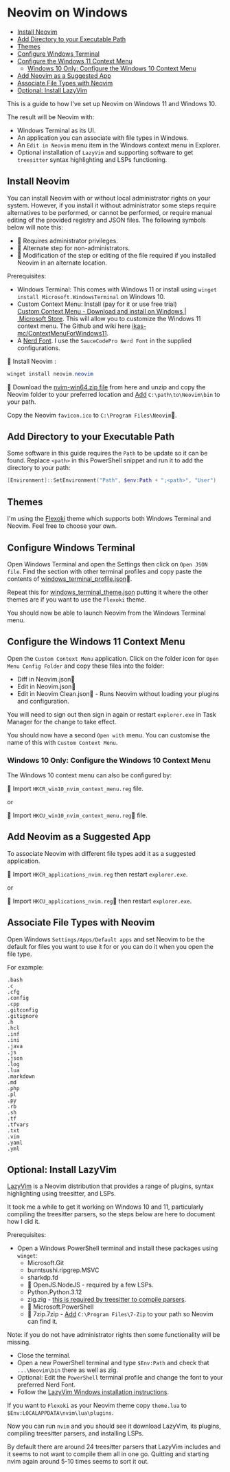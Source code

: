 # Neovim on Windows

<!-- toc -->

- [Install Neovim](#install-neovim)
- [Add Directory to your Executable Path](#add-directory-to-your-executable-path)
- [Themes](#themes)
- [Configure Windows Terminal](#configure-windows-terminal)
- [Configure the Windows 11 Context Menu](#configure-the-windows-11-context-menu)
  - [Windows 10 Only: Configure the Windows 10 Context Menu](#windows-10-only-configure-the-windows-10-context-menu)
- [Add Neovim as a Suggested App](#add-neovim-as-a-suggested-app)
- [Associate File Types with Neovim](#associate-file-types-with-neovim)
- [Optional: Install LazyVim](#optional-install-lazyvim)

<!-- tocstop -->

This is a guide to how I've set up Neovim on Windows 11 and Windows 10.

The result will be Neovim with:

- Windows Terminal as its UI.
- An application you can associate with file types in Windows.
- An `Edit in Neovim` menu item in the Windows context menu in Explorer.
- Optional installation of `LazyVim` and supporting software to get `treesitter`
  syntax highlighting and LSPs functioning.

## Install Neovim

You can install Neovim with or without local administrator rights on your
system.
However, if you install it without administrator some steps require alternatives
to be performed, or cannot be performed, or require manual editing of the
provided registry and JSON files.
The following symbols below will note this:

- 🔐 Requires administrator privileges.
- 🧑 Alternate step for non-administrators.
- 📝 Modification of the step or editing of the file required if you installed
  Neovim in an alternate location.

Prerequisites:

- Windows Terminal:
  This comes with Windows 11 or install using `winget install
  Microsoft.WindowsTerminal` on Windows 10.
- Custom Context Menu:
  Install (pay for it or use free trial)
  [Custom Context Menu - Download and install on Windows | Microsoft Store](https://apps.microsoft.com/detail/9pc7bzz28g0x?hl=en-us&gl=AU).
  This will allow you to customize the Windows 11 context menu.
  The Github and wiki here
  [ikas-mc/ContextMenuForWindows11](https://github.com/ikas-mc/ContextMenuForWindows11).
- A [Nerd Font](https://www.nerdfonts.com/).
  I use the `SauceCodePro Nerd Font` in the supplied configurations.

🔐 Install Neovim :

```PowerShell
winget install neovim.neovim
```

🧑 Download the
[nvim-win64.zip file](https://github.com/neovim/neovim/releases) from here and
unzip and copy the Neovim folder to your preferred location and
[Add](#add-directory-to-your-executable-path) `C:\path\to\Neovim\bin` to your
path.

Copy the Neovim `favicon.ico` to `C:\Program Files\Neovim`📝.

## Add Directory to your Executable Path

Some software in this guide requires the `Path` to be update so it can be found.
Replace `<path>` in this PowerShell snippet and run it to add the directory to
your path:

```powershell
[Environment]::SetEnvironment("Path", $env:Path + ";<path>", "User")
```

## Themes

I'm using the [Flexoki](https://github.com/kepano/flexoki) theme which supports
both Windows Terminal and Neovim.
Feel free to choose your own.

## Configure Windows Terminal

Open Windows Terminal and open the Settings then click on `Open JSON file`.
Find the section with other terminal profiles and copy paste the contents of
[windows_terminal_profile.json](windows_terminal_profile.json)📝.

Repeat this for [windows_terminal_theme.json](windows_terminal_theme.json)
putting it where the other themes are if you want to use the `Flexoki` theme.

You should now be able to launch Neovim from the Windows Terminal menu.

## Configure the Windows 11 Context Menu

Open the `Custom Context Menu` application.
Click on the folder icon for `Open Menu Config Folder` and copy these files into
the folder:

- Diff in Neovim.json📝
- Edit in Neovim.json📝
- Edit in Neovim Clean.json📝 - Runs Neovim without loading your plugins and
  configuration.

You will need to sign out then sign in again or restart `explorer.exe` in Task
Manager for the change to take effect.

You should now have a second `Open with` menu.
You can customise the name of this with `Custom Context Menu`.

### Windows 10 Only: Configure the Windows 10 Context Menu

The Windows 10 context menu can also be configured by:

🔐 Import `HKCR_win10_nvim_context_menu.reg` file.

or

🧑 Import `HKCU_win10_nvim_context_menu.reg`📝 file.

## Add Neovim as a Suggested App

To associate Neovim with different file types add it as a suggested application.

🔐 Import `HKCR_applications_nvim.reg` then restart `explorer.exe`.

or

🧑 Import `HKCU_applications_nvim.reg`📝 then restart `explorer.exe`.

## Associate File Types with Neovim

Open Windows `Settings/Apps/Default apps` and set Neovim to be the default for
files you want to use it for or you can do it when you open the file type.

For example:

```text
.bash
.c
.cfg
.config
.cpp
.gitconfig
.gitignore
.h
.hcl
.inf
.ini
.java
.js
.json
.log
.lua
.markdown
.md
.php
.pl
.py
.rb
.sh
.tf
.tfvars
.txt
.vim
.yaml
.yml
```

## Optional: Install LazyVim

[LazyVim](https://www.lazyvim.org/) is a Neovim distribution that provides a
range of plugins, syntax highlighting using treesitter, and LSPs.

It took me a while to get it working on Windows 10 and 11, particularly
compiling the treesitter parsers, so the steps below are here to document how I
did it.

Prerequisites:

- Open a Windows PowerShell terminal and install these packages using `winget`:
  - Microsoft.Git
  - burntsushi.ripgrep.MSVC
  - sharkdp.fd
  - 🔐 OpenJS.NodeJS - required by a few LSPs.
  - Python.Python.3.12
  - zig.zig -
    [this is required by treesitter to compile parsers](https://github.com/nvim-treesitter/nvim-treesitter/wiki/Windows-support).
  - 🔐 Microsoft.PowerShell
  - 🔐 7zip.7zip - [Add](#add-directory-to-your-executable-path) `C:\Program
    Files\7-Zip` to your path so Neovim can find it.

Note:
if you do not have administrator rights then some functionality will be missing.

- Close the terminal.
- Open a new PowerShell terminal and type `$Env:Path` and check that
  `...\Neovim\bin` there as well as zig.
- Optional:
  Edit the `PowerShell` terminal profile and change the font to your preferred
  Nerd Font.
- Follow the
  [LazyVim Windows installation instructions](https://www.lazyvim.org/installation).

If you want to `Flexoki` as your Neovim theme copy `theme.lua` to
`$Env:LOCALAPPDATA\nvim\lua\plugins`.

Now you can run `nvim` and you should see it download LazyVim, its plugins,
compiling treesitter parsers, and installing LSPs.

By default there are around 24 treesitter parsers that LazyVim includes and it
seems to not want to compile them all in one go.
Quitting and starting nvim again around 5-10 times seems to sort it out.
